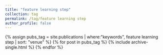 ```yaml
---
title: "feature learning step"
collection: tag
permalink: /tag/feature learning step
author_profile: false
---
```

{% assign pubs_tag = site.publications | where:"keywords", feature learning step | sort: "venue" %}
{% for post in pubs_tag %}
  {% include archive-single.html %}
{% endfor %}